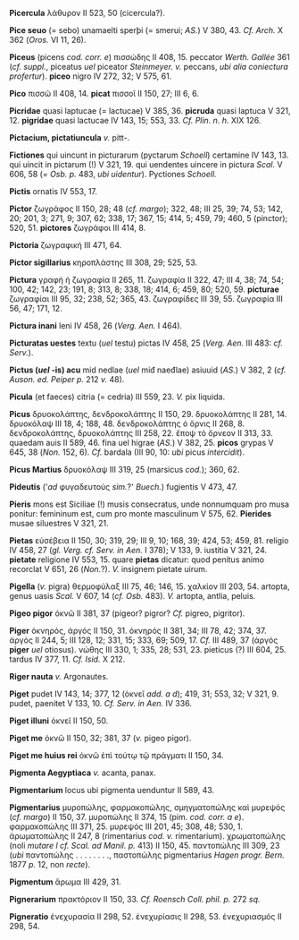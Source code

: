 **Picercula** λάθυρον II 523, 50 (cicercula?).

**Pice seuo** (= sebo) unamaelti sperþi (= smerui; *AS.*) V 380, 43. *Cf.
Arch.* X 362 (*Oros.* VI 11, 26).

**Piceus** (picens *cod. corr. e*) πισσώδης II 408, 15. peccator *Werth.
Gallée* 361 (*cf. suppl.*, piceatus *uel* piceator *Steinmeyer. v.*
peccans, *ubi alia coniectura profertur*). **piceo** nigro IV 272, 32; V
575, 61.

**Pico** πισσῶ II 408, 14. **picat** πισσοῖ II 150, 27; III 6, 6.

**Picridae** quasi laptucae (= lactucae) V 385, 36. **picruda** quasi
laptuca V 321, 12. **pigridae** quasi lactucae IV 143, 15; 553, 33. *Cf.
Plin. n. h.* XIX 126.

**Pictacium, pictatiuncula** *v.* pitt-.

**Fictiones** qui uincunt in picturarum (pyctarum *Schoell*) certamine
IV 143, 13. qui uincit in pictarum (!) V 321, 19. qui uendentes uincere
in pictura *Scal.* V 606, 58 (= *Osb. p.* 483, *ubi uidentur*). Pyctiones
*Schoell.*

**Pictis** ornatis IV 553, 17.

**Pictor** ζωγράφος II 150, 28; 48 (*cf. margo*); 322, 48; III 25, 39;
74, 53; 142, 20; 201, 3; 271, 9; 307, 62; 338, 17; 367, 15; 414, 5; 459,
79; 460, 5 (pinctor); 520, 51. **pictores** ζωγράφοι III 414, 8.

**Pictoria** ζωγραφική III 471, 64.

**Pictor sigillarius** κηροπλάστης III 308, 29; 525, 53.

**Pictura** γραφή ἡ ζωγραφία II 265, 11. ζωγραφία II 322, 47; III 4, 38;
74, 54; 100, 42; 142, 23; 191, 8; 313, 8; 338, 18; 414, 6; 459, 80; 520,
59. **picturae** ζωγραφίαι III 95, 32; 238, 52; 365, 43. ζωγραφίδες III
39, 55. ζωγραφία III 56, 47; 171, 12.

**Pictura inani** leni IV 458, 26 (*Verg. Aen.* I 464).

**Picturatas uestes** textu (*uel* testu) pictas IV 458, 25 (*Verg. Aen.*
III 483: *cf. Serv.*).

**Pictus (*uel* -is) acu** mid nedlae (*uel* miđ naeđlae) asiuuid
(*AS.*) V 382, 2 (*cf. Auson. ed. Peiper p.* 212 *v.* 48).

**Picula** (et faeces) citria (= cedria) III 559, 23. *V.* pix liquida.

**Picus** δρυοκολάπτης, δενδροκολάπτης II 150, 29. δρυοκολάπτης II 281,
14. δρυοκόλαψ III 18, 4; 188, 48. δενδροκολάπτης ὁ ὄρνις II 268, 8.
δενδροκολάπτης, δρυοκολάπτης III 258, 22. ἔποψ τὸ ὄρνεον II 313, 33.
quaedam auis II 589, 46. fina uel higrae (*AS.*) V 382, 25. **picos**
grypas V 645, 38 (*Non.* 152, 6). *Cf.* bardala (III 90, 10: *ubi* picus
*intercidit*).

**Picus Martius** δρυοκόλαψ III 319, 25 (marsicus *cod.*); 360, 62.

**Pideutis** ('*ad* φυγαδευτούς *sim.*?' *Buech.*) fugientis V 473, 47.

**Pieris** mons est Siciliae (!) musis consecratus, unde nonnumquam pro
musa ponitur: femininum est, cum pro monte masculinum V 575, 62.
**Pierides** musae siluestres V 321, 21.

**Pietas** εὐσέβεια II 150, 30; 319, 29; III 9, 10; 168, 39; 424, 53;
459, 81. religio IV 458, 27 (*gl. Verg. cf. Serv. in Aen.* I 378); V
133, 9. iustitia V 321, 24. **pietate** religione IV 553, 15. quare
**pietas** dicatur: quod penitus animo recorclat V 651, 26 (*Non.*?).
*V.* insignem pietate uirum.

**Pigella** (*v.* pigra) θερμοφύλαξ III 75, 46; 146, 15. χαλκίον III 203,
54. artopta, genus uasis *Scal.* V 607, 14 (*cf. Osb.* 483). *V.* artopta,
antlia, peluis.

**Pigeo pigor** ὀκνῶ II 381, 37 (pigeor? pigror? *Cf.* pigreo,
pigritor).

**Piger** ὀκνηρός, ἀργός II 150, 31. ὀκνηρός II 381, 34; III 78, 42;
374, 37. ἀργός II 244, 5; III 128, 12; 331, 15; 333, 69; 509, 17. *Cf.*
III 489, 37 (ἀργός **piger** *uel* otiosus). νώθης III 330, 1; 335, 28;
531, 23. pieticus (?) III 604, 25. tardus IV 377, 11. *Cf. Isid.* X 212.

**Riger nauta** *v.* Argonautes.

**Piget** pudet IV 143, 14; 377, 12 (ὀκνεῖ *add. a d*); 419, 31; 553,
32; V 321, 9. pudet, paenitet V 133, 10. *Cf. Serv. in Aen.* IV 336.

**Piget illuni** ὀκνεῖ II 150, 50.

**Piget me** ὀκνῶ II 150, 32; 381, 37 (*v.* pigeo pigor).

**Piget me huius rei** ὀκνῶ ἐπὶ τούτῳ τῷ πράγματι II 150, 34.

**Pigmenta Aegyptiaca** *v.* acanta, panax.

**Pigmentarium** locus ubi pigmenta uenduntur II 589, 43.

**Pigmentarius** μυροπώλης, φαρμακοπώλης, σμηγματοπώλης καὶ μυρεψός (*cf.
margo*) II 150, 37. μυροπώλης II 374, 15 (pim. *cod. corr. a e*).
φαρμακοπώλης III 371, 25. μυρεψός III 201, 45; 308, 48; 530, 1.
ἀρωματοπώλης II 247, 8 (rimentarius *cod. v.* rimentarium). χρωματοπώλης
(noli *mutare l cf. Scal. ad Manil. p.* 413) II 150, 45. παντοπώλης III
309, 23 (*ubi* παντοπώλης . . . . . . . ., παστοπώλης pigmentarius
*Hagen progr. Bern.* 1877 *p.* 12, non *recte*).

**Pigmentum** ἄρωμα III 429, 31.

**Pignerarium** πρακτόριον II 150, 33. *Cf. Roensch Coll. phil. p.* 272 *sq.*

**Pigneratio** ἐνεχυρασία II 298, 52. ἐνεχυρίασις II 298, 53.
ἐνεχυριασμός II 298, 54.
